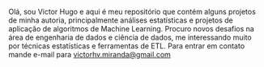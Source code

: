 Olá, sou Victor Hugo e aqui é meu repositório que contém alguns projetos de minha autoria, principalmente análises estatísticas 
e projetos de aplicação de algoritmos de Machine Learning. Procuro novos desafios na área de engenharia de dados e ciência de dados,
me interessando muito por técnicas estatísticas e ferramentas de ETL. Para entrar em contato mande e-mail para victorhv.miranda@gmail.com
